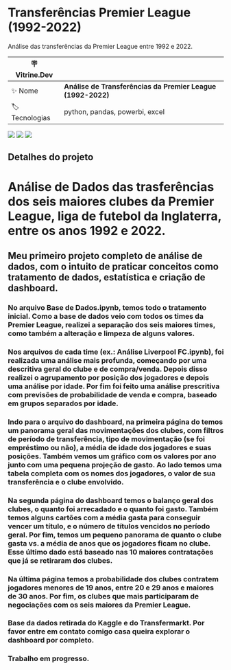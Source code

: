   # Transferências Premier League (1992-2022)

Análise das transferências da Premier League entre 1992 e 2022.

| :placard: Vitrine.Dev |     |
| -------------  | --- |
| :sparkles: Nome        | **Análise de Transferências da Premier League (1992-2022)**
| :label: Tecnologias | python, pandas, powerbi, excel

<!-- Inserir imagem com a #vitrinedev ao final do link -->
![](https://i.imgur.com/wC7tuuU.png#vitrinedev)
![](https://i.imgur.com/10Wqd1b.png)
![](https://i.imgur.com/NhfIzFk.png)

## Detalhes do projeto

# Análise de Dados das trasferências dos seis maiores clubes da Premier League, liga de futebol da Inglaterra, entre os anos 1992 e 2022.
## Meu primeiro projeto completo de análise de dados, com o intuito de praticar conceitos como tratamento de dados, estatística e criação de dashboard.
### No arquivo Base de Dados.ipynb, temos todo o tratamento inicial. Como a base de dados veio com todos os times da Premier League, realizei a separação dos seis maiores times, como também a alteração e limpeza de alguns valores.
### Nos arquivos de cada time (ex.: Análise Liverpool FC.ipynb), foi realizada uma análise mais profunda, começando por uma descritiva geral do clube e de compra/venda. Depois disso realizei o agrupamento por posição dos jogadores e depois uma análise por idade. Por fim foi feito uma análise prescritiva com previsões de probabilidade de venda e compra, baseado em grupos separados por idade.
### Indo para o arquivo do dashboard, na primeira página do temos um panorama geral das movimentações dos clubes, com filtros de período de transferência, tipo de movimentação (se foi empréstimo ou não), a média de idade dos jogadores e suas posições. Também vemos um gráfico com os valores por ano junto com uma pequena projeção de gasto. Ao lado temos uma tabela completa com os nomes dos jogadores, o valor de sua transferência e o clube envolvido.
### Na segunda página do dashboard temos o balanço geral dos clubes, o quanto foi arrecadado e o quanto foi gasto. Também temos alguns cartões com a média gasta para conseguir vencer um título, e o número de títulos vencidos no período geral. Por fim, temos um pequeno panorama de quanto o clube gasta vs. a média de anos que os jogadores ficam no clube. Esse último dado está baseado nas 10 maiores contratações que já se retiraram dos clubes.
### Na última página temos a probabilidade dos clubes contratem jogadores menores de 19 anos, entre 20 e 29 anos e maiores de 30 anos. Por fim, os clubes que mais participaram de negociações com os seis maiores da Premier League.
### Base da dados retirada do Kaggle e do Transfermarkt. Por favor entre em contato comigo casa queira explorar o dashboard por completo.
### Trabalho em progresso.

